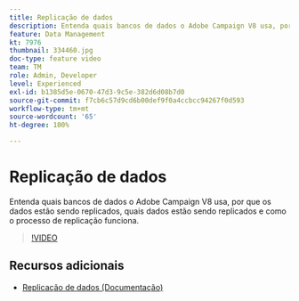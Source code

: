 ```yaml
---
title: Replicação de dados
description: Entenda quais bancos de dados o Adobe Campaign V8 usa, por que os dados estão sendo replicados, quais dados estão sendo replicados e como o processo de replicação funciona.
feature: Data Management
kt: 7976
thumbnail: 334460.jpg
doc-type: feature video
team: TM
role: Admin, Developer
level: Experienced
exl-id: b1385d5e-0670-47d3-9c5e-382d6d08b7d0
source-git-commit: f7cb6c57d9cd6b00def9f0a4ccbcc94267f0d593
workflow-type: tm+mt
source-wordcount: '65'
ht-degree: 100%

---
```


# Replicação de dados

Entenda quais bancos de dados o Adobe Campaign V8 usa, por que os dados estão sendo replicados, quais dados estão sendo replicados e como o processo de replicação funciona.

>[!VIDEO](https://video.tv.adobe.com/v/334460?quality=12)

## Recursos adicionais

* [Replicação de dados (Documentação)](https://experienceleague.adobe.com/docs/campaign/campaign-v8/config/replication.html?lang=pt-BR#data-replication)
